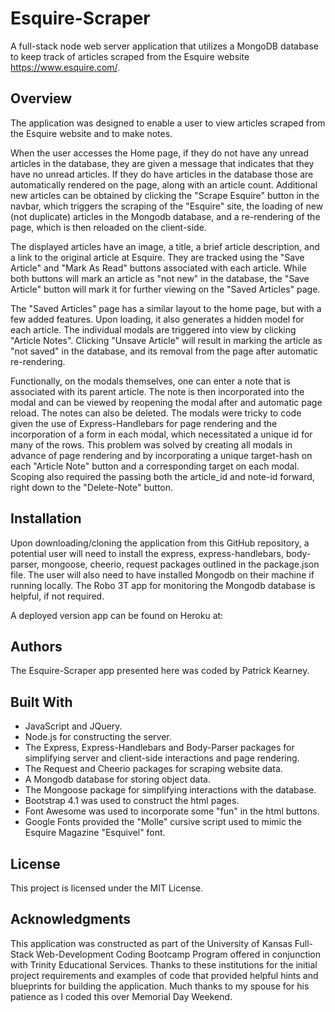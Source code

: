 # Esquire-Scraper

A full-stack node web server application that utilizes a MongoDB database to keep track of articles scraped from the Esquire website https://www.esquire.com/.

## Overview

The application was designed to enable a user to view articles scraped from the Esquire website and to make notes.

When the user accesses the Home page, if they do not have any unread articles in the database, they are given a message that indicates that they have no unread articles. If they do have articles in the database those are automatically rendered on the page, along with an article count. Additional new articles can be obtained by clicking the "Scrape Esquire" button in the navbar, which triggers the scraping of the "Esquire" site, the loading of new (not duplicate) articles in the Mongodb database, and a re-rendering of the page, which is then reloaded on the client-side.

The displayed articles have an image, a title, a brief article description, and a link to the original article at Esquire. They are tracked using the "Save Article" and "Mark As Read" buttons associated with each article. While both buttons will mark an article as "not new" in the database, the "Save Article" button will mark it for further viewing on the "Saved Articles" page.

The "Saved Articles" page has a similar layout to the home page, but with a few added features. Upon loading, it also generates a hidden model for each article. The individual modals are triggered into view by clicking "Article Notes". Clicking "Unsave Article" will result in marking the article as "not saved" in the database, and its removal from the page after automatic re-rendering.

Functionally, on the modals themselves, one can enter a note that is associated with its parent article. The note is then incorporated into the modal and can be viewed by reopening the modal after and automatic page reload. The notes can also be deleted. The modals were tricky to code given the use of Express-Handlebars for page rendering and the incorporation of a form in each modal, which necessitated a unique id for many of the rows. This problem was solved by creating all modals in advance of page rendering and by incorporating a unique target-hash on each "Article Note" button and a corresponding target on each modal. Scoping also required the passing both the article_id and note-id forward, right down to the "Delete-Note" button.

## Installation

Upon downloading/cloning the application from this GitHub repository, a potential user will need to install the express, express-handlebars, body-parser, mongoose, cheerio, request packages outlined in the package.json file. The user will also need to have installed Mongodb on their machine if running locally. The Robo 3T app for monitoring the Mongodb database is helpful, if not required.

A deployed version app can be found on Heroku at:

## Authors

The Esquire-Scraper app presented here was coded by Patrick Kearney.

## Built With

* JavaScript and JQuery.
* Node.js for constructing the server.
* The Express, Express-Handlebars and Body-Parser packages for simplifying server and client-side interactions and page rendering.
* The Request and Cheerio packages for scraping website data.
* A Mongodb database for storing object data.
* The Mongoose package for simplifying interactions with the database.
* Bootstrap 4.1 was used to construct the html pages.
* Font Awesome was used to incorporate some "fun" in the html buttons.
* Google Fonts provided the "Molle" cursive script used to mimic the Esquire Magazine "Esquivel" font.

## License

This project is licensed under the MIT License.

## Acknowledgments

This application was constructed as part of the University of Kansas Full-Stack Web-Development Coding Bootcamp Program offered in conjunction with Trinity Educational Services. Thanks to these institutions for the initial project requirements and examples of code that provided helpful hints and blueprints for building the application. Much thanks to my spouse for his patience as I coded this over Memorial Day Weekend.

